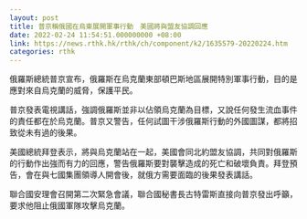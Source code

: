 ```yaml
---
layout: post
title: 普京稱俄國在烏東展開軍事行動　美國將與盟友協調回應
date: 2022-02-24 11:54:51.000000000 +08:00
link: https://news.rthk.hk/rthk/ch/component/k2/1635579-20220224.htm
categories: rthk
---
```


俄羅斯總統普京宣布，俄羅斯在烏克蘭東部頓巴斯地區展開特別軍事行動，目的是應對來自烏克蘭的威脅，保護平民。

普京發表電視講話，強調俄羅斯並非以佔領烏克蘭為目標，又說任何發生流血事件的責任都在於烏克蘭。普京又警告，任何試圖干涉俄羅斯行動的外國圖謀，都將招致從未有過的後果。

美國總統拜登表示，將與烏克蘭站在一起，美國會同北約盟友協調，共同對俄羅斯的行動作出強而有力的回應，警告俄羅斯要對襲擊造成的死亡和破壞負責。拜登預告，會在與七國集團領導人開會後，就俄方需要面臨的後果發表講話。

聯合國安理會召開第二次緊急會議，聯合國秘書長古特雷斯直接向普京發出呼籲，要求他阻止俄國軍隊攻擊烏克蘭。
